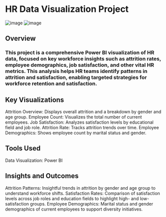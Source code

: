 # HR Data Visualization Project


![image](https://github.com/user-attachments/assets/c95f4c22-292a-430e-9bd6-399480563206)
![image](https://github.com/user-attachments/assets/ddcb1d1f-7cfa-4fa4-9e3b-83c18543703d)

## Overview
### This project is a comprehensive Power BI visualization of HR data, focused on key workforce insights such as attrition rates, employee demographics, job satisfaction, and other vital HR metrics. This analysis helps HR teams identify patterns in attrition and satisfaction, enabling targeted strategies for workforce retention and satisfaction.

## Key Visualizations
Attrition Overview: Displays overall attrition and a breakdown by gender and age group.
Employee Count: Visualizes the total number of current employees.
Job Satisfaction: Analyzes satisfaction levels by educational field and job role.
Attrition Rate: Tracks attrition trends over time.
Employee Demographics: Shows employee count by marital status and gender.
## Tools Used
Data Visualization: Power BI
## Insights and Outcomes
Attrition Patterns: Insightful trends in attrition by gender and age group to understand workforce shifts.
Satisfaction Rates: Comparison of satisfaction levels across job roles and education fields to highlight high- and low-satisfaction groups.
Employee Demographics: Marital status and gender demographics of current employees to support diversity initiatives.







